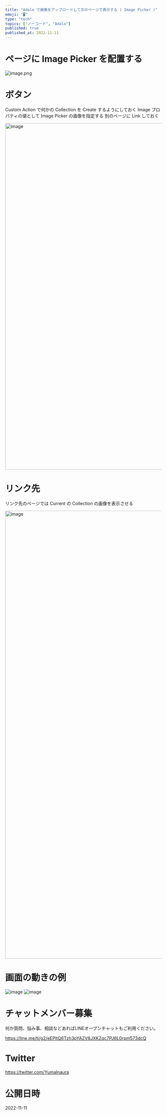 ```yaml
---
title: "Adalo で画像をアップロードして次のページで表示する ( Image Picker )"
emoji: "🖥"
type: "tech"
topics: ["ノーコード", "Adalo"]
published: true
published_at: 2022-11-11
---
```


# ページに Image Picker を配置する

![image.png](https://qiita-image-store.s3.ap-northeast-1.amazonaws.com/0/89618/88bfbf82-e0c1-caea-cf60-0db8c5e288d3.png)

# ボタン

Custom Action で何かの Collection を Create するようにしておく
Image プロパティの値として Image Picker の画像を指定する
別のページに Link しておく

<img width="1114" alt="image" src="https://user-images.githubusercontent.com/13635059/201317724-7fd428d8-900b-49da-b29b-3440ec8004bf.png">

# リンク先

リンク先のページでは Current の Collection の画像を表示させる

<img width="1440" alt="image" src="https://user-images.githubusercontent.com/13635059/201317471-7fd1d3bb-8d38-49d7-a3b4-9d22731058bf.png">



# 画面の動きの例

![image](https://user-images.githubusercontent.com/13635059/201316904-d0691e6b-6f17-463d-bbc4-f531de707868.png)
![image](https://user-images.githubusercontent.com/13635059/201317770-106b35a4-d24f-4fe1-aa33-6a488cc4781a.png)

# チャットメンバー募集


何か質問、悩み事、相談などあればLINEオープンチャットもご利用ください。

https://line.me/ti/g2/eEPltQ6Tzh3pYAZV8JXKZqc7PJ6L0rpm573dcQ


# Twitter

https://twitter.com/YumaInaura


# 公開日時

2022-11-11
